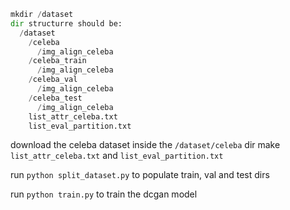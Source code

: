 ```python
mkdir /dataset
dir structurre should be:
  /dataset
    /celeba
      /img_align_celeba
    /celeba_train
      /img_align_celeba
    /celeba_val
      /img_align_celeba
    /celeba_test
      /img_align_celeba
    list_attr_celeba.txt
    list_eval_partition.txt
```
download the celeba dataset inside the ```/dataset/celeba``` dir
make ```list_attr_celeba.txt``` and ```list_eval_partition.txt```

run ```python split_dataset.py``` to populate train, val and test dirs

run ```python train.py``` to train the dcgan model
